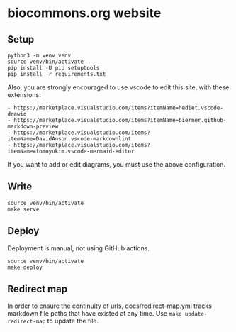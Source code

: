 # biocommons.org website

## Setup

    python3 -m venv venv
    source venv/bin/activate
    pip install -U pip setuptools
    pip install -r requirements.txt

Also, you are strongly encouraged to use vscode to edit this site, with these extensions:

    - https://marketplace.visualstudio.com/items?itemName=hediet.vscode-drawio
    - https://marketplace.visualstudio.com/items?itemName=bierner.github-markdown-preview
    - https://marketplace.visualstudio.com/items?itemName=DavidAnson.vscode-markdownlint
    - https://marketplace.visualstudio.com/items?itemName=tomoyukim.vscode-mermaid-editor 

If you want to add or edit diagrams, you must use the above configuration.

## Write

    source venv/bin/activate
    make serve

## Deploy

Deployment is manual, not using GitHub actions.

    source venv/bin/activate
    make deploy

## Redirect map

In order to ensure the continuity of urls, docs/redirect-map.yml tracks markdown file paths that
have existed at any time.  Use `make update-redirect-map` to update the file.
